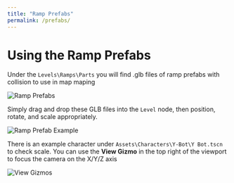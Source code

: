 ```yaml
---
title: "Ramp Prefabs"
permalink: /prefabs/
---
```


# Using the Ramp Prefabs

Under the `Levels\Ramps\Parts` you will find .glb files of ramp prefabs with collision to use in map maping

![Ramp Prefabs](https://raw.githubusercontent.com/bearlikelion/SurfsUpSDK/refs/heads/main/docs/assets/img/prefabs/prefab_list.png)

Simply drag and drop these GLB files into the `Level` node, then position, rotate, and scale appropriately.

![Ramp Prefab Example](https://raw.githubusercontent.com/bearlikelion/SurfsUpSDK/refs/heads/main/docs/assets/img/prefabs/ramp_placement.png)

There is an example character under `Assets\Characters\Y-Bot\Y Bot.tscn` to check scale.
You can use the **View Gizmo** in the top right of the viewport to focus the camera on the X/Y/Z axis

![View Gizmos](https://raw.githubusercontent.com/bearlikelion/SurfsUpSDK/refs/heads/main/docs/assets/img/prefabs/view_gizmo.gif)
